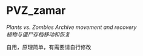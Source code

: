 # PVZ_zamar
*Plants vs. Zombies Archive movement and recovery*  
*植物与僵尸存档移动和恢复*  

自用，原理简单，有需要请自行修改
